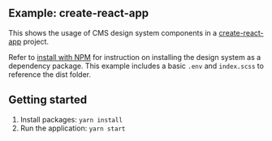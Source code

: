 ## Example: create-react-app

This shows the usage of CMS design system components in a [create-react-app](https://create-react-app.dev/docs/getting-started/) project.

Refer to [install with NPM]({{root}}/startup/installation/) for instruction on installing the design system as a dependency package. This example includes a basic `.env` and `index.scss` to reference the dist folder.

## Getting started

1. Install packages: `yarn install`
1. Run the application: `yarn start`
